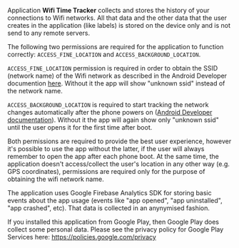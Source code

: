 Application **Wifi Time Tracker** collects and stores the history of your connections to Wifi networks.
All that data and the other data that the user creates in the application (like labels) is stored on the device only and is not send to any remote servers.

The following two permissions are required for the application to function correctly: `ACCESS_FINE_LOCATION` and `ACCESS_BACKGROUND_LOCATION`.

`ACCESS_FINE_LOCATION` permission is required in order to obtain the SSID (network name) of the Wifi network as described in the Android Developer documention [here](https://developer.android.com/reference/android/net/wifi/WifiInfo). Without it the app will show "unknown ssid" instead of the network name. 

`ACCESS_BACKGROUND_LOCATION` is required to start tracking the network changes automatically after the phone powers on ([Android Developer documentation](https://developer.android.com/guide/components/foreground-services#bg-access-restrictions)). Without it the app will again show only "unknown ssid" until the user opens it for the first time after boot. 

Both permissions are required to provide the best user experience, however it's possible to use the app without the latter, if the user will always remember to open the app after each phone boot.
At the same time, the application doesn't access/collect the user's location in any other way (e.g. GPS coordinates), permissions are required only for the purpose of obtaining the wifi network name. 

The application uses Google Firebase Analytics SDK for storing basic events about the app usage (events like "app opened", "app uninstalled", "app crashed", etc). That data is collected in an anynymised fashion.

If you installed this application from Google Play, then Google Play does collect some personal data. Please see the privacy policy for Google Play Services here: https://policies.google.com/privacy

